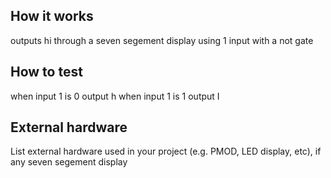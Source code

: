 <!---

This file is used to generate your project datasheet. Please fill in the information below and delete any unused
sections.

You can also include images in this folder and reference them in the markdown. Each image must be less than
512 kb in size, and the combined size of all images must be less than 1 MB.
-->

## How it works

outputs hi through a seven segement display using 1 input with a not gate

## How to test

when input 1 is  0 output h when input 1 is 1 output I
## External hardware

List external hardware used in your project (e.g. PMOD, LED display, etc), if any
seven segement display
